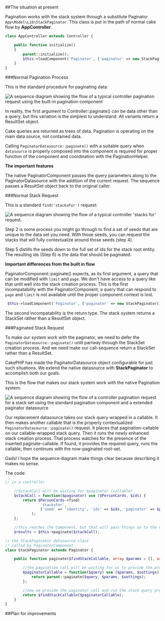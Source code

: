 ##The situation at present

Pagination works with the stack system through a substitute Paginator `App\Model\Lib\StackPaginator`. This class is put in the path of normal cake flow by **AppController**.

```php
class AppController extends Controller {

    public function initialize()
    {
        parent::initialize();
		$this->loadComponent('Paginator', ['paginator' => new StackPaginator()]);
	}
}

```

###Normal Pagination Process

This is the standard procedure for paginating data:

![A sequence diagram showing the flow of a typical controller pagination request using the built-in pagination component](/img/images/image/2cdb58f8-7fae-4c47-bb65-b974052e044b/native-cake-pagination.png "Standard Cake pagination request")

In reality, the first argument to Controller::paginate() can be data other than a query, but this variation is the simplest to understand. All variants return a ResultSet object.

Cake queries are returned as trees of data. Pagination is operating on the main data source, not contained data.

Calling `PaginatorDatasource::paginate()` with a suitable query when `datasource` is properly composed into the component is required for proper function of the component and coordination with the PaginationHelper.

**The important features**

The native PaginatorComponent passes the query parameters along to the PaginatorDatasource with the addition of the current request. The sequence passes a ResultSet object back to the original caller.

###Normal Stack Request

This is a standard `find('stacksFor')` request:

![A sequence diagram showing the flow of a typical controller 'stacks for' request.](/img/images/image/5b5e3948-03d2-4bc7-b20b-79a15b9b71e2/non-paginated-stack-query.png "A simple Studio Manager stack query")

Step 2 is some process you might go through to find a set of seeds that are unique to the data set you need. With those seeds, you can request the stacks that will fully contextualize around those seeds (step 4).

Step 5 distills the seeds down to the full set of ids for the stack root entity. The resulting ids (Step 6) is the data that should be paginated.

**Important differences from the built in flow**

PaginatorComponent::paginate() expects, as its first argument, a query that can be modified with `limit` and `page`. We don't have access to a query like that until well into the stack creation process. This is the first incompatability with the PaginatorComponent; a query that can respond to `page` and `limit` is not available until the proper component context is lost.

```php
 $this->loadComponent('Paginator', ['paginator' => new StackPaginator()]);
```

The second incompatability is the return type. The stack system returns a StackSet rather than a ResultSet object.

###Paginated Stack Request

To make our system work with the paginator, we need to defer the `PaginatorDatasource::paginate()` until partway through the StackSet creation process. And we need make our call-sequence return a StackSet rather than a ResultSet.

CakePHP has made the PaginatorDatasource object configurable for just such situations. We extend the native datasource with **StackPaginator** to accomplish both our goals.

This is the flow that makes our stack system work with the native Pagination system:

![A sequence diagram showing the flow of a controller pagination request for a stack set using the standard pagination component and a extended paginator datasource](/img/images/image/f2a41a14-88af-4b1b-b8a2-6c11e7748f03/paginated-stack-query.png "A paginated stack query")

Our replacement datasource takes our stack query wrapped in a callable. It then makes another callable that is the properly contextualized `PaginatorDatasource::paginate()` request. It places that pagination-callable on our callable-wrapped stack query. Then it runs the newly enhanced stack creation process. That process watches for the presence of the inserted paginate-callable. If found, it provides the required query, runs the callable, then continues with the now-paginated root-set.

Gads! I hope the sequence diagram make things clear because describing it makes no sense.

The code:

```php
// in a controller

    //$stackCall will be waiting for $paginator (callable)
    $stackCall = function($paginator) use ($PersonCards, $ids) {
        return $PersonCards->find(
                'stacksFor',
                ['seed' => 'identity', 'ids' => $ids, 'paginator' => $paginator]
            );
    };

    //this reaches the Component, but that will pass things on to the datasource
    $results = $this->paginate($stackCall);

// the StackPaginator datasource class
// called by PaginatorComponent
class StackPaginator extends Paginator {

    public function paginate($findStackCallable, array $params = [], array $settings = []) {

        //the pagination call will be waiting for us to provide the proper query object
        $paginatorCallable = function($query) use ($params, $settings) {
            return parent::paginate($query, $params, $settings);
        };

        //now we provide the paginator call and run the stack query process
        return $findStackCallable($paginatorCallable);
    }
}
```

##Plan for improvements

